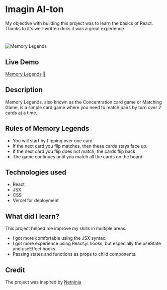 # Imagin AI-ton
My objective with building this project was to learn the basics of React. Thanks to it's well-written docs it was a great experience.

#
![Memory Legends](https://user-images.githubusercontent.com/67967688/222522849-cfb5c7f2-774f-4088-a42f-e01b5ec09097.PNG)





##  Live Demo

[Memory Legends](https://react-memory-game-app.vercel.app/) 
:rocket:

## Description

Memory Legends, also known as the Concentration card game or Matching Game, is a simple card game where you need to match pairs by turn over 2 cards at a time.

## Rules of Memory Legends
 - You will start by flipping over one card
 - If the next card you flip matches, then these cards stays face up.
 - If the next card you flip does not match, the cards flip back
 - The game continues until you match all the cards on the board

 
## Technologies used
- React
- JSX
- CSS
- Vercel for deployment

## What did I learn?
This project helped me improve my skills in multiple areas.
- I got more comfortable using the JSX syntax.
- I got more experience using React.js hooks, but especially the useState and useEffect hooks.
- Passing states and functions as props to child components.

## Credit
The project was inspired by [Netninja](https://netninja.dev/)
